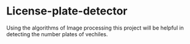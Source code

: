 # License-plate-detector
Using the algorithms of Image processing this project will be helpful in detecting the number plates of vechiles.
